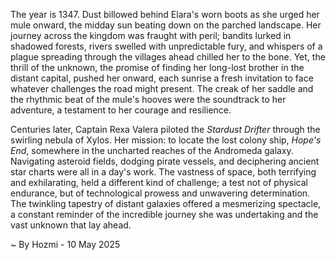 
The year is 1347.  Dust billowed behind Elara's worn boots as she urged her mule onward, the midday sun beating down on the parched landscape.  Her journey across the kingdom was fraught with peril; bandits lurked in shadowed forests, rivers swelled with unpredictable fury, and whispers of a plague spreading through the villages ahead chilled her to the bone.  Yet, the thrill of the unknown, the promise of finding her long-lost brother in the distant capital, pushed her onward, each sunrise a fresh invitation to face whatever challenges the road might present. The creak of her saddle and the rhythmic beat of the mule's hooves were the soundtrack to her adventure, a testament to her courage and resilience.

Centuries later, Captain Rexa Valera piloted the *Stardust Drifter* through the swirling nebula of Xylos.  Her mission: to locate the lost colony ship, *Hope's End*, somewhere in the uncharted reaches of the Andromeda galaxy.  Navigating asteroid fields, dodging pirate vessels, and deciphering ancient star charts were all in a day's work. The vastness of space, both terrifying and exhilarating, held a different kind of challenge; a test not of physical endurance, but of technological prowess and unwavering determination.  The twinkling tapestry of distant galaxies offered a mesmerizing spectacle, a constant reminder of the incredible journey she was undertaking and the vast unknown that lay ahead.

~ By Hozmi - 10 May 2025
